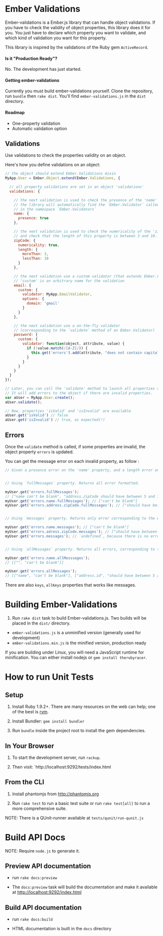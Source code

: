 
# Ember Validations

Ember-validations is a Ember.js library that can handle object validations. If you have to check the validity of object properties, 
this library does it for you. You just have to declare which property you want to validate, and which kind of validation you want for this property.

This library is inspired by the validations of the Ruby gem `ActiveRecord`.

#### Is it "Production Ready"?

No. The development has just started.

#### Getting ember-validations

Currently you must build ember-validations yourself. Clone the repository, run `bundle` then `rake dist`. You'll find `ember-validations.js` in the `dist` directory.

#### Roadmap

* One-property validation
* Automatic validation option


## Validations

Use validations to check the properties validity on an object.

Here's how you define validations on an object:

``` javascript
// the object should extend Ember.Validations mixin
MyApp.User = Ember.Object.extend(Ember.Validations, {

  // all property validations are set in an object 'validations'
  validations: {

    // the next validation is used to check the presence of the 'name' property.
    // the library will automatically find the `Ember.Validator` called `PresenceValidator`
    // in the namespace `Ember.Validators`
    name: {
      presence: true
    },

    // the next validation is used to check the numericality of the 'zipCode' property,
    // and check that the length of this property is between 3 and 10.
    zipCode: {
      numericality: true,
      length: {
        moreThan: 3,
        lessThan: 10
      }
    },

    // the next validation use a custom validator (that extends Ember.Validator)
    // 'custom' is an arbitrary name for the validation
    email: {
      custom: {
        validator: MyApp.EmailValidator,
        options: {
          domain: 'gmail'
        }
      }
    },

    // the next validation use a on-the-fly validator
    // (corresponding to the `validate` method of an Ember.Validator)
    password: {
      custom: {
        validator: function(object, attribute, value) {
          if (!value.match(/[A-Z]/)) {
            this.get('errors').add(attribute, "does not contain capital letters");
          }
        }
      }
    }
  }
});

// Later, you can call the 'validate' method to launch all properties validations.
// It will add errors to the object if there are invalid properties.
var aUser = MyApp.User.create();
aUser.validate();

// Now, properties 'isValid' and 'isInvalid' are available
aUser.get('isValid') // false
aUser.get('isInvalid') // true, as expected(!)
```

## Errors

Once the `validate` method is called, if some properties are invalid, the object property `errors` is updated.

You can get the message error on each invalid property, as follow :

``` javascript
// Given a presence error on the 'name' property, and a length error on the 'address.zipCode' property


// Using `fullMessages` property. Returns all error formatted.

myUser.get('errors.fullMessages');
// ["name can't be blank", "address.zipCode should have between 5 and 10 characters"]
myUser.get('errors.name.fullMessages'); // ["can't be blank"]
myUser.get('errors.address.zipCode.fullMessages'); // ["should have between 5 and 10 characters"]


// Using `messages` property. Returns only error corresponding to the exact path

myUser.get('errors.name.messages'); // ["can't be blank"]
myUser.get('errors.adress.zipCode.messages'); // ["should have between 5 and 10 characters"]
myUser.get('errors.messages'); // `undefined`, because there is no error at this path


// Using `allMessages` property. Returns all errors, corresponding to the exact path and nested errors

myUser.get('errors.name.allMesssages');
// [["", "can't be blank"]]

myUser.get('errors.allMessages'); 
// [["name", "can't be blank"], ["address.id", "should have between 5 and 10 characters"]]
```

There are also `keys`, `allKeys` properties that works like messages.

# Building Ember-Validations

1. Run `rake dist` task to build Ember-validations.js. Two builds will be placed in the `dist/` directory.
  * `ember-validations.js` is a unminified version (generally used for development)
  * `ember-validations.min.js` is the minified version, production ready

If you are building under Linux, you will need a JavaScript runtime for
minification. You can either install nodejs or `gem install
therubyracer`.


# How to run Unit Tests

## Setup

1. Install Ruby 1.9.2+. There are many resources on the web can help; one of the best is [rvm](https://rvm.io/).

2. Install Bundler: `gem install bundler`

3. Run `bundle` inside the project root to install the gem dependencies.

## In Your Browser

1. To start the development server, run `rackup`.

2. Then visit: `http://localhost:9292/tests/index.html

## From the CLI

1. Install phantomjs from http://phantomjs.org

2. Run `rake test` to run a basic test suite or run `rake test[all]` to
   run a more comprehensive suite.

NOTE: There is a QUnit-runner available at `tests/qunit/run-qunit.js`

# Build API Docs

NOTE: Require `node.js` to generate it.

## Preview API documentation

* run `rake docs:preview`

* The `docs:preview` task will build the documentation and make it available at <http://localhost:9292/index.html>

## Build API documentation

* run `rake docs:build`

* HTML documentation is built in the `docs` directory